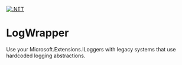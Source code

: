 [![.NET](https://github.com/gregyjames/LogWrapper/actions/workflows/dotnet.yml/badge.svg?branch=main)](https://github.com/gregyjames/LogWrapper/actions/workflows/dotnet.yml)

# LogWrapper
Use your Microsoft.Extensions.ILoggers with legacy systems that use hardcoded logging abstractions.
